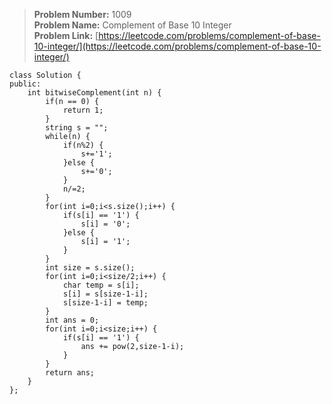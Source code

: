> **Problem Number:** 1009 <br>
> **Problem Name:** Complement of Base 10 Integer <br>
> **Problem Link:** [https://leetcode.com/problems/complement-of-base-10-integer/](https://leetcode.com/problems/complement-of-base-10-integer/) <br>

    class Solution {
    public:
        int bitwiseComplement(int n) {
            if(n == 0) {
                return 1;
            }
            string s = "";
            while(n) {
                if(n%2) {
                    s+='1';
                }else {
                    s+='0';
                }
                n/=2;
            }
            for(int i=0;i<s.size();i++) {
                if(s[i] == '1') {
                    s[i] = '0';
                }else {
                    s[i] = '1';
                }
            }
            int size = s.size();
            for(int i=0;i<size/2;i++) {
                char temp = s[i];
                s[i] = s[size-1-i];
                s[size-1-i] = temp;
            }
            int ans = 0;
            for(int i=0;i<size;i++) {
                if(s[i] == '1') {
                    ans += pow(2,size-1-i);
                }
            }
            return ans;
        }
    };